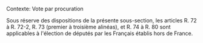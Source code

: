 Contexte: Vote par procuration

Sous réserve des dispositions de la présente sous-section, les articles R. 72 à R. 72-2, R. 73 (premier à troisième alinéas), et R. 74 à R. 80 sont applicables à l'élection de députés par les Français établis hors de France.